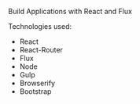 Build Applications with React and Flux

Technologies used:

* React
* React-Router
* Flux
* Node
* Gulp
* Browserify
* Bootstrap
